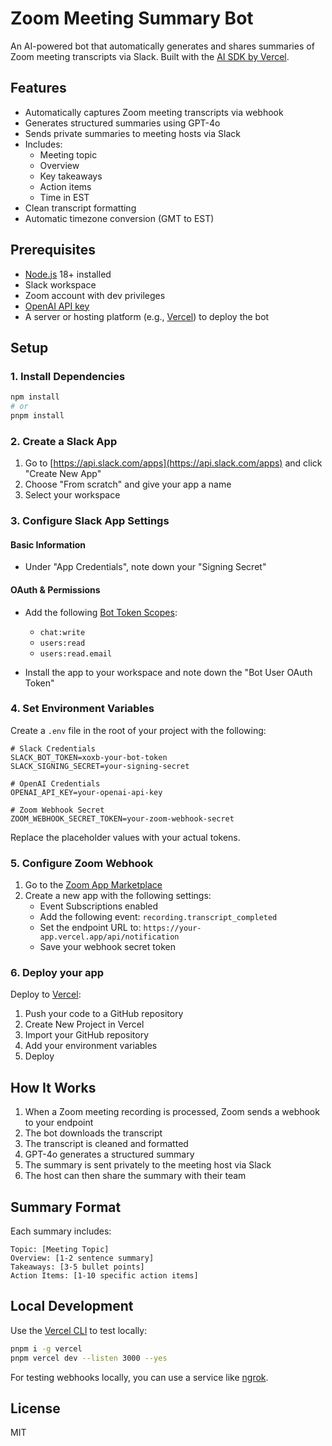 # Zoom Meeting Summary Bot

An AI-powered bot that automatically generates and shares summaries of Zoom meeting transcripts via Slack. Built with the [AI SDK by Vercel](https://sdk.vercel.ai/docs).

## Features

- Automatically captures Zoom meeting transcripts via webhook
- Generates structured summaries using GPT-4o
- Sends private summaries to meeting hosts via Slack
- Includes:
  - Meeting topic
  - Overview
  - Key takeaways
  - Action items
  - Time in EST
- Clean transcript formatting
- Automatic timezone conversion (GMT to EST)

## Prerequisites

- [Node.js](https://nodejs.org/) 18+ installed
- Slack workspace
- Zoom account with dev privileges
- [OpenAI API key](https://platform.openai.com/api-keys)
- A server or hosting platform (e.g., [Vercel](https://vercel.com)) to deploy the bot

## Setup

### 1. Install Dependencies

```bash
npm install
# or
pnpm install
```

### 2. Create a Slack App

1. Go to [https://api.slack.com/apps](https://api.slack.com/apps) and click "Create New App"
2. Choose "From scratch" and give your app a name
3. Select your workspace

### 3. Configure Slack App Settings

#### Basic Information
- Under "App Credentials", note down your "Signing Secret"

#### OAuth & Permissions
- Add the following [Bot Token Scopes](https://api.slack.com/scopes):
  - `chat:write`
  - `users:read`
  - `users:read.email`

- Install the app to your workspace and note down the "Bot User OAuth Token"

### 4. Set Environment Variables

Create a `.env` file in the root of your project with the following:

```
# Slack Credentials
SLACK_BOT_TOKEN=xoxb-your-bot-token
SLACK_SIGNING_SECRET=your-signing-secret

# OpenAI Credentials
OPENAI_API_KEY=your-openai-api-key

# Zoom Webhook Secret
ZOOM_WEBHOOK_SECRET_TOKEN=your-zoom-webhook-secret
```

Replace the placeholder values with your actual tokens.

### 5. Configure Zoom Webhook

1. Go to the [Zoom App Marketplace](https://marketplace.zoom.us/)
2. Create a new app with the following settings:
   - Event Subscriptions enabled
   - Add the following event: `recording.transcript_completed`
   - Set the endpoint URL to: `https://your-app.vercel.app/api/notification`
   - Save your webhook secret token

### 6. Deploy your app

Deploy to [Vercel](https://vercel.com):
1. Push your code to a GitHub repository
2. Create New Project in Vercel
3. Import your GitHub repository
4. Add your environment variables
5. Deploy

## How It Works

1. When a Zoom meeting recording is processed, Zoom sends a webhook to your endpoint
2. The bot downloads the transcript
3. The transcript is cleaned and formatted
4. GPT-4o generates a structured summary
5. The summary is sent privately to the meeting host via Slack
6. The host can then share the summary with their team

## Summary Format

Each summary includes:
```
Topic: [Meeting Topic]
Overview: [1-2 sentence summary]
Takeaways: [3-5 bullet points]
Action Items: [1-10 specific action items]
```

## Local Development

Use the [Vercel CLI](https://vercel.com/docs/cli) to test locally:

```sh
pnpm i -g vercel
pnpm vercel dev --listen 3000 --yes
```

For testing webhooks locally, you can use a service like [ngrok](https://ngrok.com/).

## License

MIT
